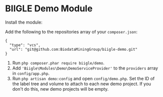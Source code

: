 # BIIGLE Demo Module

Install the module:

Add the following to the repositories array of your `composer.json`:
```
{
  "type": "vcs",
  "url": "git@github.com:BiodataMiningGroup/biigle-demo.git"
}
```

1. Run `php composer.phar require biigle/demo`.
2. Add `'Biigle\Modules\Demo\DemoServiceProvider'` to the `providers` array in `config/app.php`.
3. Run `php artisan demo:config` and open `config/demo.php`. Set the ID of the label tree and volume to attach to each new demo project. If you don't do this, new demo projects will be empty.
